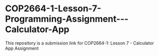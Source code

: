 # COP2664-1-Lesson-7-Programming-Assignment---Calculator-App
This repository is a submission link for COP2664-1: Lesson 7 - Calculator App Assignment

